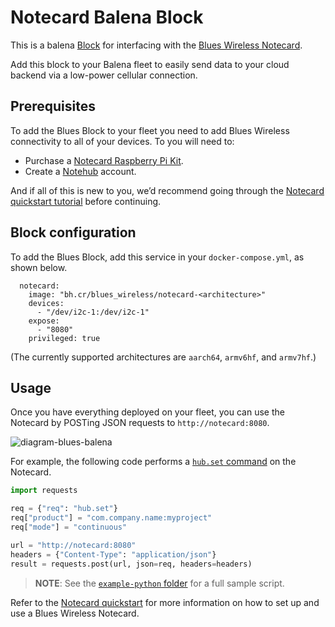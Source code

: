 # Notecard Balena Block

This is a balena [Block](https://www.balena.io/blog/balenablocks-public-roadmap/) for interfacing with the [Blues Wireless Notecard](https://blues.io/products/notecard/).

Add this block to your Balena fleet to easily send data to your cloud backend via a low-power cellular connection.

## Prerequisites

To add the Blues Block to your fleet you need to add Blues Wireless connectivity to all of your devices. To you will need to:

* Purchase a [Notecard Raspberry Pi Kit](https://shop.blues.io/products/raspberry-pi-starter-kit). 
* Create a [Notehub](https://notehub.io/) account.

And if all of this is new to you, we’d recommend going through the [Notecard quickstart tutorial](https://dev.blues.io/quickstart/notecard-quickstart) before continuing.

## Block configuration

To add the Blues Block, add this service in your `docker-compose.yml`, as shown below.

```
  notecard:
    image: "bh.cr/blues_wireless/notecard-<architecture>"
    devices:
      - "/dev/i2c-1:/dev/i2c-1"
    expose:
      - "8080"
    privileged: true
```

(The currently supported architectures are `aarch64`, `armv6hf`, and `armv7hf`.)

## Usage

Once you have everything deployed on your fleet, you can use the Notecard by POSTing JSON requests to `http://notecard:8080`. 

![diagram-blues-balena](https://user-images.githubusercontent.com/173156/158283207-0568c9eb-9e3a-451d-b426-27c75b983e85.png)

For example, the following code performs a [`hub.set` command](https://dev.blues.io/reference/notecard-api/hub-requests/#hub-set) on the Notecard.

```python
import requests

req = {"req": "hub.set"}
req["product"] = "com.company.name:myproject"
req["mode"] = "continuous"

url = "http://notecard:8080"
headers = {"Content-Type": "application/json"}
result = requests.post(url, json=req, headers=headers)
```

> **NOTE**: See the [`example-python` folder](example) for a full sample script.

Refer to the [Notecard quickstart](https://dev.blues.io/quickstart/notecard-quickstart/notecarrier-pi/) for more information on how to set up and use a Blues Wireless Notecard.
